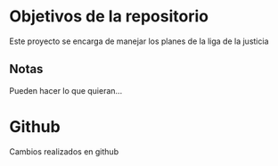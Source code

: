 # Objetivos de la repositorio

Este proyecto se encarga de manejar los planes de la liga de la justicia


## Notas
Pueden hacer lo que quieran...

# Github
Cambios realizados en github
